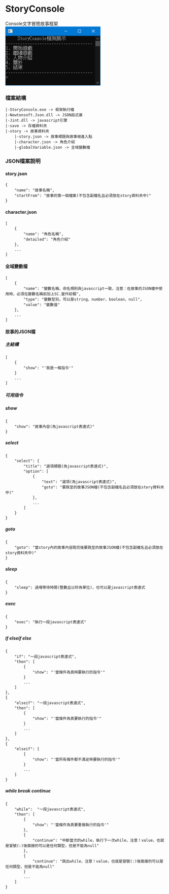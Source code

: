 # StoryConsole
Console文字冒險故事框架 \
<img src="截圖1.png" width="300"></img>

### 檔案結構
```
|-StoryConsole.exe -> 框架執行檔
|-Newtonsoft.Json.dll -> JSON函式庫
|-Jint.dll -> javascript引擎
|-save -> 存檔資料夾
|-story -> 故事資料夾
    |-story.json -> 故事標題與故事根進入點
    |-character.json -> 角色介紹
    |-globalVariable.json -> 全域變數檔
```
### JSON檔案說明
#### story.json
```
{
	"name": "故事名稱",
	"startFrom": "故事的第一個檔案(不包含副檔名且必須放在story資料夾中)"
}
```
#### character.json
```
[
	{
		"name": "角色名稱",
		"detailed": "角色介紹"
	},
	...
]
```
#### 全域變數檔
```
[
	{
		"name": "變數名稱，命名規則與javascript一致，注意：在故事的JSON檔中使用時，必須在變數名稱前加上SC.當作前輟",
		"type": "變數型別，可以是string、number、boolean、null",
		"value": "變數值"
	},
	...
]
```
#### 故事的JSON檔
##### 主結構
```
[
	{
		"show": "'我是一條指令'"
	}
	...
]
```
##### 可用指令
##### show
```
{
	"show": "故事內容(為javascript表達式)"
}
```
##### select
```
{
	"select": {
		"title": "選項標題(為javascript表達式)",
		"option": [
			{
				"text": "選項(為javascript表達式)",
				"goto": "要跳至的故事JSON檔(不包含副檔名且必須放在story資料夾中)"
			},
			...
		]
	}
}
```
##### goto
```
{
	"goto": "當story內的故事內容跑完後要跳至的故事JSON檔(不包含副檔名且必須放在story資料夾中)"
}
```
##### sleep
```
{
	"sleep": 過場等待時間(整數且以秒為單位)，也可以是javascript表達式
}
```
##### exec
```
{
	"exec": "執行一段javascript表達式"
}
```

##### if elseif else
```
{
	"if": "一段javascript表達式",
	"then": [
		{
			"show": "'當條件為真時要執行的指令'"
		}
		...
	]
},
{
	"elseif": "一段javascript表達式",
	"then": [
		{
			"show": "'當條件為真要執行的指令'"
		}
		...
	]
},
{
	"elseif": [
		{
			"show": "'當所有條件都不滿足時要執行的指令'"
		}
		...
	]
}
```
##### while break continue
```
{
	"while":  "一段javascript表達式",
	"then": [
		{
			"show": "'當條件為真要重複執行的指令'"
		},
		{
			"continue": "中斷當次的while，執行下一次while，注意！value，也就是冒號(:)後面接的可以是任何類型，但是不能為null"
		},
		{
			"continue": "跳出while，注意！value，也就是冒號(:)後面接的可以是任何類型，但是不能為null"
		}
		...
	]
}
```
